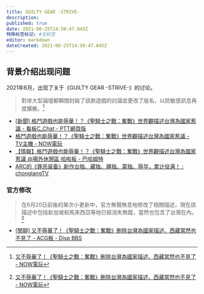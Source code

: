 ```yaml
---
title: GUILTY GEAR -STRIVE-
description: 
published: true
date: 2021-06-25T14:50:47.845Z
特殊标签标记: #无标签
editor: markdown
dateCreated: 2021-06-25T14:50:47.845Z
---
```


## 背景介绍出现问题

2021年6月，出现了关于《GUILTY GEAR -STRIVE-》的讨论。

> 對岸大型論壇都瞬間封殺了該款遊戲的討論並更改了版名，以防敏感訊息再度擴散。[^f_dege]

[^f_dege]: [又不辱華了！《聖騎士之戰：奮戰》刪除台灣為國家描述、西藏當然也不見了 - NOW電玩](https://archive.is/3JxfI "https://game.nownews.com/news/20210622/3297099/")

+ [[新聞] 格鬥遊戲也能辱華！？《聖騎士之戰：奮戰》世界觀描述台灣為國家惹議 - 看板C_Chat - PTT網頁版](https://web.archive.org/web/20210625071920if_/https://www.pttweb.cc/bbs/C_Chat/M.1623570416.A.3C1)
+ [格鬥遊戲也能辱華！？《聖騎士之戰：奮戰》世界觀描述台灣為國家惹議 - TV主機 - NOW電玩](https://archive.is/mxT00 "https://game.nownews.com/news/20210613/3296563/")
+ [【情報】格鬥遊戲也能辱華！？《聖騎士之戰：奮戰》世界觀描述台灣為國家惹議 @場外休憩區 哈啦板 - 巴哈姆特](https://web.archive.org/web/20210625073926/https://forum.gamer.com.tw/C.php?bsn=60076&snA=6396388)
+ [ARC的《罪恶装备》新作台独、藏独、疆独、蒙独、辱华，累计役满！ : chonglangTV](https://web.archive.org/web/20210618133151/https://old.reddit.com/r/chonglangTV/comments/nxmb5u/arc的罪恶装备新作台独藏独疆独蒙独辱华累计役满/)

### 官方修改

> 在6月20日前後的某次小更新中，官方無聲無息地修改了相關描述，現在該描述中包括新加坡和馬來西亞等地已經消失無蹤，當然也包含了台灣在內。[^f_dege]

+ [[閒聊] 又不辱華了！《聖騎士之戰：奮戰》刪除台灣為國家描述、西藏當然也不見了 - ACG板 - Disp BBS](https://web.archive.org/web/20210625075652/https://disp.cc/amp/21-dJBS)
